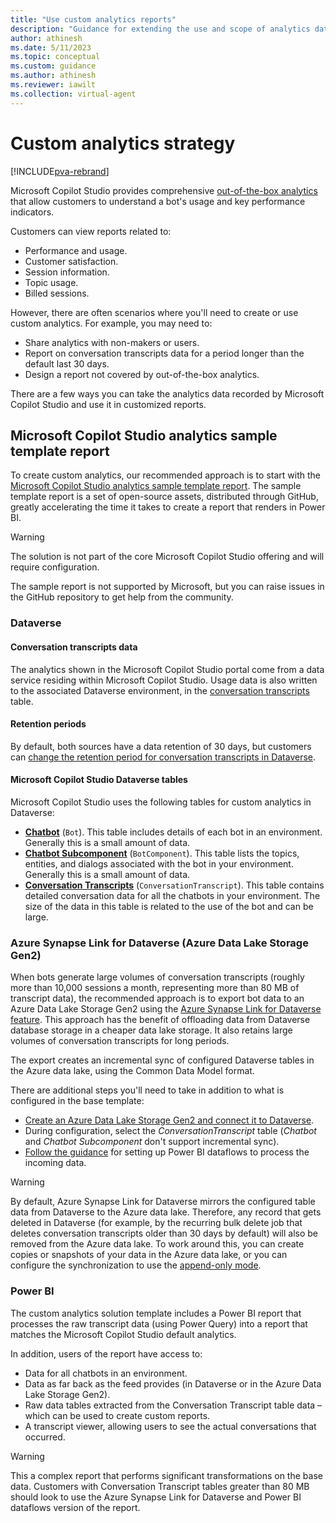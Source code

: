 ```yaml
---
title: "Use custom analytics reports"
description: "Guidance for extending the use and scope of analytics data in Microsoft Copilot Studio by using a custom report template. Use your data with Dataverse, Azure data lake storage, and Power BI."
author: athinesh
ms.date: 5/11/2023
ms.topic: conceptual
ms.custom: guidance
ms.author: athinesh
ms.reviewer: iawilt
ms.collection: virtual-agent
---
```


# Custom analytics strategy

[!INCLUDE[pva-rebrand](../includes/pva-rebrand.md)]


Microsoft Copilot Studio provides comprehensive [out-of-the-box analytics](/power-virtual-agents/preview/analytics-overview) that allow customers to understand a bot's usage and key performance indicators.

Customers can view reports related to:

- Performance and usage.
- Customer satisfaction.
- Session information.
- Topic usage.
- Billed sessions.

However, there are often scenarios where you'll need to create or use custom analytics. For example, you may need to:

- Share analytics with non-makers or users.
- Report on conversation transcripts data for a period longer than the default last 30 days.
- Design a report not covered by out-of-the-box analytics.

There are a few ways you can take the analytics data recorded by Microsoft Copilot Studio and use it in customized reports. 

## Microsoft Copilot Studio analytics sample template report

To create custom analytics, our recommended approach is to start with the [Microsoft Copilot Studio analytics sample template report](https://aka.ms/PVAAnalytics).
The sample template report is a set of open-source assets, distributed through GitHub, greatly accelerating the time it takes to create a report that renders in Power BI.

> [!WARNING]
> The solution is not part of the core Microsoft Copilot Studio offering and will require configuration. 
>   
> The sample report is not supported by Microsoft, but you can raise issues in the GitHub repository to get help from the community.

### Dataverse

#### Conversation transcripts data

The analytics shown in the Microsoft Copilot Studio portal come from a data service residing within Microsoft Copilot Studio. Usage data is also written to the associated Dataverse environment, in the [conversation transcripts](/power-virtual-agents/analytics-sessions-transcripts) table.

#### Retention periods

By default, both sources have a data retention of 30 days, but customers can [change the retention period for conversation transcripts in Dataverse](/power-virtual-agents/analytics-sessions#change-the-default-period-of-session-transcript-retention).

#### Microsoft Copilot Studio Dataverse tables

Microsoft Copilot Studio uses the following tables for custom analytics in Dataverse:

- [**Chatbot**](/power-apps/developer/data-platform/reference/entities/bot) (`Bot`). This table includes details of each bot in an environment. Generally this is a small amount of data.
- [**Chatbot Subcomponent**](/power-apps/developer/data-platform/reference/entities/botcomponent) (`BotComponent`). This table lists the topics, entities, and dialogs associated with the bot in your environment. Generally this is a small amount of data.
- [**Conversation Transcripts**](/power-apps/developer/data-platform/reference/entities/conversationtranscript) (`ConversationTranscript`). This table contains detailed conversation data for all the chatbots in your environment. The size of the data in this table is related to the use of the bot and can be large.

### Azure Synapse Link for Dataverse (Azure Data Lake Storage Gen2)

When bots generate large volumes of conversation transcripts (roughly more than 10,000 sessions a month, representing more than 80 MB of transcript data), the recommended approach is to export bot data to an Azure Data Lake Storage Gen2 using the [Azure Synapse Link for Dataverse feature](/power-apps/maker/data-platform/export-to-data-lake). This approach has the benefit of offloading data from Dataverse database storage in a cheaper data lake storage. It also retains large volumes of conversation transcripts for long periods.

The export creates an incremental sync of configured Dataverse tables in the Azure data lake, using the Common Data Model format.

There are additional steps you'll need to take in addition to what is configured in the base template:

- [Create an Azure Data Lake Storage Gen2 and connect it to Dataverse](/power-apps/maker/data-platform/azure-synapse-link-synapse).
- During configuration, select the *ConversationTranscript* table (_Chatbot_ and _Chatbot Subcomponent_ don't support incremental sync).
- [Follow the guidance](https://github.com/microsoft/PowerVirtualAgentsSamples/tree/master/CustomAnalytics/DataFlowVersion) for setting up Power BI dataflows to process the incoming data.

> [!WARNING]
> By default, Azure Synapse Link for Dataverse mirrors the configured table data from Dataverse to the Azure data lake. Therefore, any record that gets deleted in Dataverse (for example, by the recurring bulk delete job that deletes conversation transcripts older than 30 days by default) will also be removed from the Azure data lake. To work around this, you can create copies or snapshots of your data in the Azure data lake, or you can configure the synchronization to use the [append-only mode](/power-apps/maker/data-platform/azure-synapse-link-advanced-configuration#in-place-updates-vs-append-only-writes).

### Power BI

The custom analytics solution template includes a Power BI report that processes the raw transcript data (using Power Query) into a report that matches the Microsoft Copilot Studio default analytics.

In addition, users of the report have access to:

- Data for all chatbots in an environment.
- Data as far back as the feed provides (in Dataverse or in the Azure Data Lake Storage Gen2).
- Raw data tables extracted from the Conversation Transcript table data – which can be used to create custom reports.
- A transcript viewer, allowing users to see the actual conversations that occurred.

> [!WARNING]
> This a complex report that performs significant transformations on the base data. Customers with Conversation Transcript tables greater than 80 MB should look to use the Azure Synapse Link for Dataverse and Power BI dataflows version of the report.
